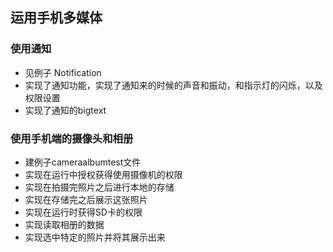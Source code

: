 ## 运用手机多媒体
### 使用通知
- 见例子 Notification
- 实现了通知功能，实现了通知来的时候的声音和振动，和指示灯的闪烁，以及权限设置
- 实现了通知的bigtext
### 使用手机端的摄像头和相册
- 建例子cameraalbumtest文件
- 实现在运行中授权获得使用摄像机的权限
- 实现在拍摄完照片之后进行本地的存储
- 实现在存储完之后展示这张照片
- 实现在运行时获得SD卡的权限
- 实现读取相册的数据
- 实现选中特定的照片并将其展示出来